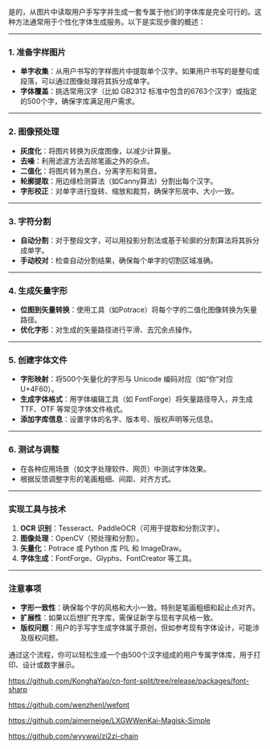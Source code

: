 是的，从图片中读取用户手写字并生成一套专属于他们的字体库是完全可行的。这种方法通常用于个性化字体生成服务。以下是实现步骤的概述：

---

### 1. **准备字样图片**
   - **单字收集**：从用户书写的字样图片中提取单个汉字。如果用户书写的是整句或段落，可以通过图像处理将其拆分成单字。
   - **字体覆盖**：挑选常用汉字（比如 GB2312 标准中包含的6763个汉字）或指定的500个字，确保字库满足用户需求。

---

### 2. **图像预处理**
   - **灰度化**：将图片转换为灰度图像，以减少计算量。
   - **去噪**：利用滤波方法去除笔画之外的杂点。
   - **二值化**：将图片转为黑白，分离字形和背景。
   - **轮廓提取**：用边缘检测算法（如Canny算法）分割出每个汉字。
   - **字形校正**：对单字进行旋转、缩放和裁剪，确保字形居中、大小一致。

---

### 3. **字符分割**
   - **自动分割**：对于整段文字，可以用投影分割法或基于轮廓的分割算法将其拆分成单字。
   - **手动校对**：检查自动分割结果，确保每个单字的切割区域准确。

---

### 4. **生成矢量字形**
   - **位图到矢量转换**：使用工具（如Potrace）将每个字的二值化图像转换为矢量路径。
   - **优化字形**：对生成的矢量路径进行平滑、去冗余点操作。

---

### 5. **创建字体文件**
   - **字形映射**：将500个矢量化的字形与 Unicode 编码对应（如“你”对应 U+4F60）。
   - **生成字体格式**：用字体编辑工具（如 FontForge）将矢量路径导入，并生成 TTF、OTF 等常见字体文件格式。
   - **添加字库信息**：设置字体的名字、版本号、版权声明等元信息。

---

### 6. **测试与调整**
   - 在各种应用场景（如文字处理软件、网页）中测试字体效果。
   - 根据反馈调整字形的笔画粗细、间距、对齐方式。

---

### 实现工具与技术
1. **OCR 识别**：Tesseract、PaddleOCR（可用于提取和分割汉字）。
2. **图像处理**：OpenCV（预处理和分割）。
3. **矢量化**：Potrace 或 Python 库 PIL 和 ImageDraw。
4. **字体生成**：FontForge、Glyphs、FontCreator 等工具。

---

### 注意事项
- **字形一致性**：确保每个字的风格和大小一致。特别是笔画粗细和起止点对齐。
- **扩展性**：如果以后想扩充字库，需保证新字与现有字风格一致。
- **版权问题**：用户的手写字生成字体属于原创，但如参考现有字体设计，可能涉及版权问题。

通过这个流程，你可以轻松生成一个由500个汉字组成的用户专属字体库，用于打印、设计或数字展示。


https://github.com/KonghaYao/cn-font-split/tree/release/packages/font-sharp


https://github.com/wenzhenl/wefont

https://github.com/aimerneige/LXGWWenKai-Magisk-Simple

https://github.com/wyywwi/zi2zi-chain
